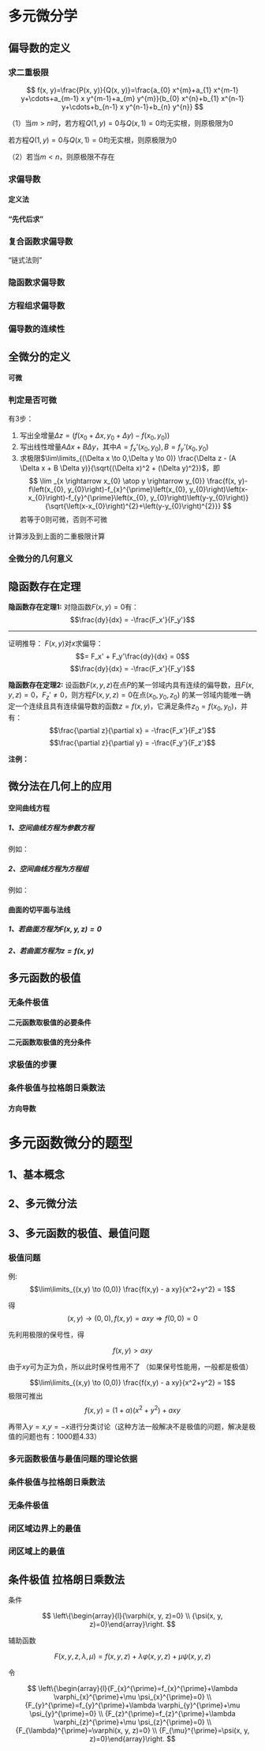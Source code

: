 # 多元微分学

## 偏导数的定义

### 求二重极限

$$
f(x, y)=\frac{P(x, y)}{Q(x, y)}=\frac{a_{0} x^{m}+a_{1} x^{m-1} y+\cdots+a_{m-1} x y^{m-1}+a_{m} y^{m}}{b_{0} x^{n}+b_{1} x^{n-1} y+\cdots+b_{n-1} x y^{n-1}+b_{n} y^{n}}
$$

（1）当$m>n$时，若方程$Q(1,y)=0$与$Q(x,1)=0$均无实根，则原极限为0

若方程$Q(1,y)=0$与$Q(x,1)=0$均无实根，则原极限为0

（2）若当$m<n$，则原极限不存在

### 求偏导数

#### 定义法

#### “先代后求”

### 复合函数求偏导数

“链式法则”

### 隐函数求偏导数

### 方程组求偏导数

### 偏导数的连续性

## 全微分的定义

**可微**

### 判定是否可微

有3步：
1. 写出全增量$\Delta z = (f(x_0+\Delta x, y_0 +\Delta y ) - f(x_0,y_0))$
2. 写出线性增量$A \Delta x + B \Delta y$，其中$A = f_x’(x_0,y_0),B =  f_y’(x_0,y_0)$
3. 求极限$\lim\limits_{(\Delta x \to 0,\Delta y \to 0)} \frac{\Delta z - (A \Delta x + B \Delta y)}{\sqrt{(\Delta x)^2 + (\Delta y)^2}}$，即
$$
\lim _{x \rightarrow x_{0} \atop y \rightarrow y_{0}} \frac{f(x, y)-f\left(x_{0}, y_{0}\right)-f_{x}^{\prime}\left(x_{0}, y_{0}\right)\left(x-x_{0}\right)-f_{y}^{\prime}\left(x_{0}, y_{0}\right)\left(y-y_{0}\right)}{\sqrt{\left(x-x_{0}\right)^{2}+\left(y-y_{0}\right)^{2}}}
$$若等于0则可微，否则不可微

计算涉及到上面的二重极限计算

### 全微分的几何意义

## 隐函数存在定理

**隐函数存在定理1:**
对隐函数$F(x,y) = 0$有：
$$\frac{dy}{dx} = -\frac{F_x'}{F_y'}$$

- - - -

证明推导：
$F(x,y)$对$x$求偏导：
$$= F_x' + F_y'\frac{dy}{dx} = 0$$
$$\frac{dy}{dx} = -\frac{F_x'}{F_y'}$$

**隐函数存在定理2:**
设函数$F(x,y,z)$在点$P$的某一邻域内具有连续的偏导数，且$F(x,y,z) = 0$，$F_z' \neq 0$，则方程$F(x,y,z) = 0$在点$(x_0,y_0,z_0)$ 的某一邻域内能唯一确定一个连续且具有连续偏导数的函数$z = f(x,y)$，它满足条件$z_0=f(x_0,y_0)$，并有：
$$\frac{\partial z}{\partial x} = -\frac{F_x'}{F_z'}$$
$$\frac{\partial z}{\partial y} = -\frac{F_y'}{F_z'}$$

**注例：**

## 微分法在几何上的应用

#### 空间曲线方程

##### 1、空间曲线方程为参数方程

例如：

##### 2、空间曲线方程为方程组

例如：

#### 曲面的切平面与法线

##### 1、若曲面方程为$F(x,y,z) = 0$

##### 2、若曲面方程为$z = f(x,y)$

## 多元函数的极值

### 无条件极值

#### 二元函数取极值的必要条件

#### 二元函数取极值的充分条件


### 求极值的步骤

### 条件极值与拉格朗日乘数法

#### 方向导数

# 多元函数微分的题型

## 1、基本概念

## 2、多元微分法

## 3、多元函数的极值、最值问题

### 极值问题

例:
$$\lim\limits_{(x,y) \to (0,0)} \frac{f(x,y) - a xy}{x^2+y^2} = 1$$

得
$$(x,y) \to (0,0),f(x,y) = axy \Rightarrow f(0,0)=0$$

先利用极限的保号性，得

$$f(x,y) > a xy$$

由于$xy$可为正为负，所以此时保号性用不了
（如果保号性能用，一般都是极值）

$$\lim\limits_{(x,y) \to (0,0)} \frac{f(x,y) - a xy}{x^2+y^2} = 1$$
极限可推出
$$f(x,y) = (1 + \alpha)(x^2+y^2) + axy$$

再带入$y=x$,$y=-x$进行分类讨论（这种方法一般解决不是极值的问题，解决是极值的问题也有：1000题4.33）

### 多元函数极值与最值问题的理论依据

### 条件极值与拉格朗日乘数法

### 无条件极值

### 闭区域边界上的最值

### 闭区域上的最值

## 条件极值 拉格朗日乘数法

条件

$$
\left\{\begin{array}{l}{\varphi(x, y, z)=0} \\ {\psi(x, y, z)=0}\end{array}\right.
$$

辅助函数

$$
F(x, y, z, \lambda, \mu)=f(x, y, z)+\lambda \varphi(x, y, z)+\mu \psi(x, y, z)
$$

令

$$
\left\{\begin{array}{l}{F_{x}^{\prime}=f_{x}^{\prime}+\lambda \varphi_{x}^{\prime}+\mu \psi_{x}^{\prime}=0} \\ {F_{y}^{\prime}=f_{y}^{\prime}+\lambda \varphi_{y}^{\prime}+\mu \psi_{y}^{\prime}=0} \\ {F_{z}^{\prime}=f_{z}^{\prime}+\lambda \varphi_{z}^{\prime}+\mu \psi_{z}^{\prime}=0} \\ {F_{\lambda}^{\prime}=\varphi(x, y, z)=0} \\ {F_{\mu}^{\prime}=\psi(x, y, z)=0}\end{array}\right.
$$

